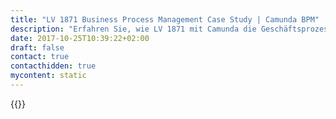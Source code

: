 ```yaml
---
title: "LV 1871 Business Process Management Case Study | Camunda BPM"
description: "Erfahren Sie, wie LV 1871 mit Camunda die Geschäftsprozessautomatisierung organisiert und die Effizienz im Unternehmen gesteigert hat. Camunda ist der Marktführer für Workflow-Automatisierung basierend auf Java und BPMN 2.0."
date: 2017-10-25T10:39:22+02:00
draft: false
contact: true
contacthidden: true
mycontent: static
---
```

{{<case-study-single
company="Lebensversicherung von 1871"
companydescription="<p>Die Lebensversicherung von 1871 a. G. München (LV 1871) ist Spezialist für innovative Berufsunfähigkeits-, Lebens- und Rentenversicherungen. Als Versicherungsverein auf Gegenseitigkeit verpflichtet sich die LV 1871 in hohem Maße den Interessen ihrer Kunden, die von unabhängigen Versicherungsvermittlern beraten werden.</p>"
customerquote=""
teaser=""
usecase=""
videolink="https://www.youtube.com/embed/N0HnHB6y9Hs"
logo="//images.ctfassets.net/vpidbgnakfvf/4NfI19NUCc84kEOc68o0w4/efde97c872e39a03c590c79bd1d0e13d/lv-1871.svg"
pdf=""
thumbnail="">}}